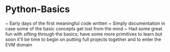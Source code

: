 # Python-Basics

~ Early days of the first meaningful code written
~ Simply documentation in case some of the basic concepts get lost from the mind
~ Had some great fun with sifting through the basics; have some more primitives to learn but
soon it'll be time to begin on putting full projects together and to enter the EVM domain
